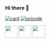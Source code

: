 ### Hi there 👋

[![card](https://github-readme-stats.vercel.app/api?username=JeorgeDamaso&theme=dark&show_icons=true)](https://github.com/anuraghazra/github-readme-stats)
[![iuricode](https://github-readme-stats.vercel.app/api/top-langs/?username=JeorgeDamaso&hide=html&layout=compact&theme=dark)](https://github.com/anuraghazra/github-readme-stats)


 <img src="https://cdn.jsdelivr.net/gh/devicons/devicon/icons/arduino/arduino-original.svg"  width="40" height="40"/>   <img src="https://cdn.jsdelivr.net/gh/devicons/devicon/icons/c/c-original.svg" width="40" height="40"/>  <img src="https://cdn.jsdelivr.net/gh/devicons/devicon/icons/cplusplus/cplusplus-original.svg" width="40" height="40"/>
          
          
          
          
